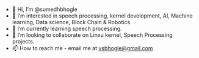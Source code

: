 - 👋 Hi, I’m @sumedhbhogle
- 👀 I’m interested in speech processing, kernel development, AI, Machine learning, Data science, Block Chain & Robotics.
- 🌱 I’m currently learning speech processing.
- 💞️ I’m looking to collaborate on Linxu kernel, Speech Processing projects.
- 📫 How to reach me - email me at vsbhogle@gmail.com

<!---
sumedhbhogle/sumedhbhogle is a ✨ special ✨ repository because its `README.md` (this file) appears on your GitHub profile.
You can click the Preview link to take a look at your changes.
--->
